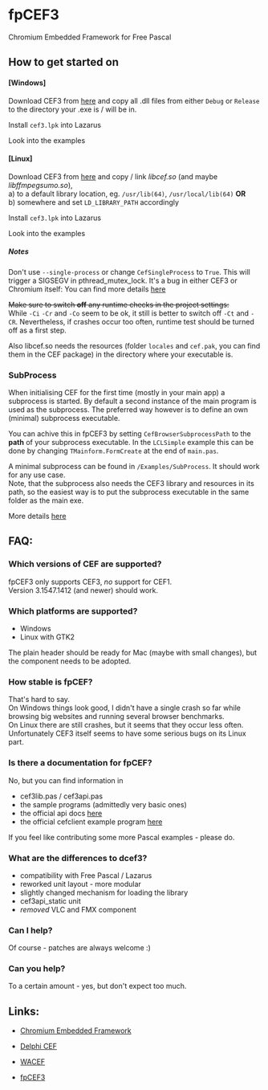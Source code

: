 fpCEF3
======

Chromium Embedded Framework for Free Pascal

## How to get started on
#### [Windows]
Download CEF3 from [here][1] and copy all .dll files from either `Debug` or `Release` to the directory your .exe is / will be in.

Install `cef3.lpk` into Lazarus

Look into the examples

#### [Linux]
Download CEF3 from [here][1] and copy / link _libcef.so_ (and maybe _libffmpegsumo.so_),  
  a) to a default library location, eg. `/usr/lib(64)`, `/usr/local/lib(64)` __OR__  
  b) somewhere and set `LD_LIBRARY_PATH` accordingly

Install `cef3.lpk` into Lazarus

Look into the examples

##### Notes
Don't use `--single-process` or change `CefSingleProcess` to `True`. This will trigger a SIGSEGV in pthread_mutex_lock. It's a bug in either CEF3 or Chromium itself: You can find more details [here][4]  

~~Make sure to switch **off** any runtime checks in the project settings:~~  
While `-Ci` `-Cr` and `-Co` seem to be ok, it still is better to switch off `-Ct` and `-CR`.
Nevertheless, if crashes occur too often, runtime test should be turned off as a first step.  

Also libcef.so needs the resources (folder `locales` and `cef.pak`, you can find them in the CEF package) in the directory where your executable is.

### SubProcess
When initialising CEF for the first time (mostly in your main app) a subprocess is started. By default a second instance of the main program is used as the subprocess.
The preferred way however is to define an own (minimal) subprocess executable.

You can achive this in fpCEF3 by setting `CefBrowserSubprocessPath` to the **path** of your subprocess executable.
In the `LCLSimple` example this can be done by changing `TMainform.FormCreate` at the end of `main.pas`.

A minimal subprocess can be found in `/Examples/SubProcess`. It should work for any use case.  
Note, that the subprocess also needs the CEF3 library and resources in its path, so the easiest way is to put the subprocess executable in the same folder as the main exe.

More details [here][5]


## FAQ:
### Which versions of CEF are supported?

fpCEF3 only supports CEF3, *no* support for CEF1.  
Version 3.1547.1412 (and newer) should work.

### Which platforms are supported?

- Windows
- Linux with GTK2

The plain header should be ready for Mac (maybe with small changes), but the component needs to be adopted.

### How stable is fpCEF?
That's hard to say.  
On Windows things look good, I didn't have a single crash so far while browsing big websites and running several browser benchmarks.  
On Linux there are still crashes, but it seems that they occur less often. Unfortunately CEF3 itself seems to have some serious bugs on its Linux part.


### Is there a documentation for fpCEF?
No, but you can find information in

- cef3lib.pas / cef3api.pas
- the sample programs (admittedly very basic ones)
- the official api docs [here][2]
- the official cefclient example program [here][3]

If you feel like contributing some more Pascal examples - please do.

### What are the differences to dcef3?
- compatibility with Free Pascal / Lazarus
- reworked unit layout - more modular
- slightly changed mechanism for loading the library
- cef3api_static unit
- _removed_ VLC and FMX component

### Can I help?
Of course - patches are always welcome :)

### Can you help?
To a certain amount - yes, but don't expect too much.

## Links:
 *  [Chromium Embedded Framework](http://code.google.com/p/chromiumembedded)
 *  [Delphi CEF](http://code.google.com/p/dcef3)
 *  [WACEF](https://bitbucket.org/WaspAce/wacef)

 *  [fpCEF3](http://github.com/dliw/fpCEF3)

[1]:http://www.magpcss.net/cef_downloads
[2]:http://magpcss.org/ceforum/apidocs3/
[3]:http://code.google.com/p/chromiumembedded/source/browse/#svn%2Ftrunk%2Fcef3%2Ftests%2Fcefclient
[4]:https://code.google.com/p/chromiumembedded/issues/detail?id=976
[5]:https://code.google.com/p/chromiumembedded/wiki/Architecture#CEF3